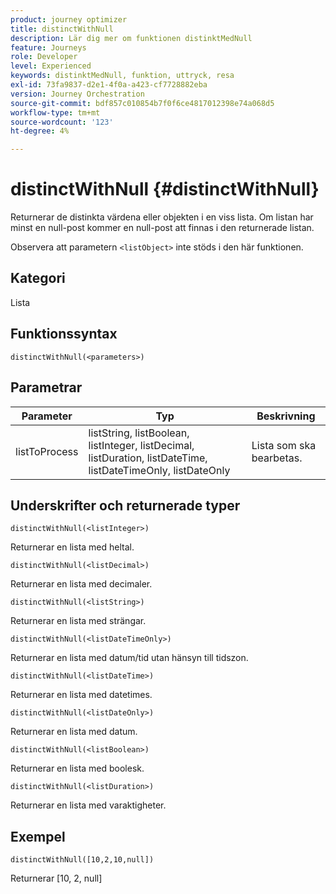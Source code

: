```yaml
---
product: journey optimizer
title: distinctWithNull
description: Lär dig mer om funktionen distinktMedNull
feature: Journeys
role: Developer
level: Experienced
keywords: distinktMedNull, funktion, uttryck, resa
exl-id: 73fa9837-d2e1-4f0a-a423-cf7728882eba
version: Journey Orchestration
source-git-commit: bdf857c010854b7f0f6ce4817012398e74a068d5
workflow-type: tm+mt
source-wordcount: '123'
ht-degree: 4%

---
```


# distinctWithNull {#distinctWithNull}

Returnerar de distinkta värdena eller objekten i en viss lista. Om listan har minst en null-post kommer en null-post att finnas i den returnerade listan.

Observera att parametern `<listObject>` inte stöds i den här funktionen.

## Kategori

Lista

## Funktionssyntax

`distinctWithNull(<parameters>)`

## Parametrar

| Parameter | Typ | Beskrivning |
|-----------|------------------|------------------|
| listToProcess | listString, listBoolean, listInteger, listDecimal, listDuration, listDateTime, listDateTimeOnly, listDateOnly | Lista som ska bearbetas. |

## Underskrifter och returnerade typer

`distinctWithNull(<listInteger>)`

Returnerar en lista med heltal.

`distinctWithNull(<listDecimal>)`

Returnerar en lista med decimaler.

`distinctWithNull(<listString>)`

Returnerar en lista med strängar.

`distinctWithNull(<listDateTimeOnly>)`

Returnerar en lista med datum/tid utan hänsyn till tidszon.

`distinctWithNull(<listDateTime>)`

Returnerar en lista med datetimes.

`distinctWithNull(<listDateOnly>)`

Returnerar en lista med datum.

`distinctWithNull(<listBoolean>)`

Returnerar en lista med boolesk.

`distinctWithNull(<listDuration>)`

Returnerar en lista med varaktigheter.

## Exempel

`distinctWithNull([10,2,10,null])`

Returnerar [10, 2, null]
